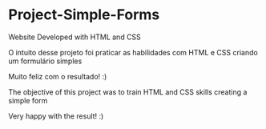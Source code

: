 # Project-Simple-Forms
Website Developed with HTML and CSS

O intuito desse projeto foi praticar as habilidades com HTML e CSS criando um formulário simples

Muito feliz com o resultado! :)

The objective of this project was to train HTML and CSS skills creating a simple form

Very happy with the result! :)
